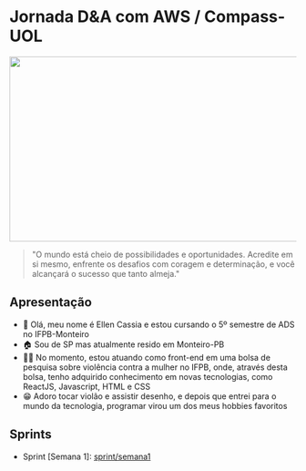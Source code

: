 <h1>Jornada D&A com AWS / Compass-UOL</h1>

<center>
  <img src="https://github.com/EllenCassia/PB-Compass-UOL/assets/102759780/d4953f1b-b720-403c-aaf6-44c0e3645f82" height="325" width="625">
</center>

>"O mundo está cheio de possibilidades e oportunidades. Acredite em si mesmo, enfrente os desafios com coragem e determinação, e você alcançará o sucesso que tanto almeja."

## Apresentação
<ul>
  <li>👋 Olá, meu nome é Ellen Cassia e estou cursando o 5º semestre de ADS no IFPB-Monteiro</li>
  <li>🏠 Sou de SP mas atualmente resido em Monteiro-PB</li>
  <li>👩‍💻 No momento, estou atuando como front-end em uma bolsa de pesquisa sobre violência contra a mulher no IFPB, onde, através desta bolsa, tenho adquirido conhecimento em novas tecnologias, como ReactJS, Javascript, HTML e CSS</li>
  <li>😁 Adoro tocar violão e assistir desenho, e depois que entrei para o mundo da tecnologia, programar virou um dos meus hobbies favoritos</li>
</ul>

## Sprints 
<ul>
  <li>Sprint [Semana 1]: <a href="PB-Compass-UOL/Sprint1">sprint/semana1</a>
</li>
</ul>





